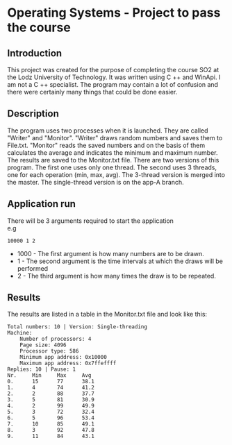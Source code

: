 # Operating Systems - Project to pass the course

## Introduction

This project was created for the purpose of completing the course SO2 at the Lodz University of Technology.
It was written using C ++ and WinApi. I am not a C ++ specialist. 
The program may contain a lot of confusion and there were certainly many things that could be done easier.

## Description
The program uses two processes when it is launched. They are called "Writer" and "Monitor".
"Writer" draws random numbers and saves them to File.txt. "Monitor" reads the saved numbers and on the basis of them calculates the average and indicates the minimum and maximum number. The results are saved to the Monitor.txt file. There are two versions of this program. The first one uses only one thread. The second uses 3 threads, one for each operation (min, max, avg). The 3-thread version is merged into the master. The single-thread version is on the app-A branch.

## Application run
There will be 3 arguments required to start the application 
<br />
e.g 
```
10000 1 2
```
* 1000 - The first argument is how many numbers are to be drawn.
* 1 - The second argument is the time intervals at which the draws will be performed
* 2 - The third argument is how many times the draw is to be repeated.


## Results

The results are listed in a table in the Monitor.txt file and look like this:
```
Total numbers: 10 | Version: Single-threading 
Machine: 
	Number of processors: 4
	Page size: 4096
	Processor type: 586
	Minimum app address: 0x10000
	Maximum app address: 0x7ffeffff
Replies: 10 | Pause: 1
Nr.		Min		Max		Avg
0.		15		77		38.1
1.		4		74		41.2
2.		2		88		37.7
3.		5		81		30.9
4.		2		99		49.9
5.		3		72		32.4
6.		5		96		53.4
7.		10		85		49.1
8.		3		92		47.8
9.		11		84		43.1
```